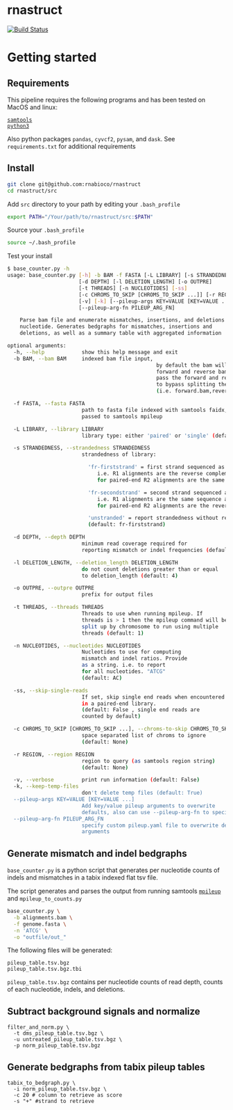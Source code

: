 # rnastruct
[![Build Status](https://travis-ci.org/rnabioco/rnastruct.svg?branch=master)](https://travis-ci.org/rnabioco/rnastruct)

# Getting started

## Requirements
This pipeline requires the following programs and has been tested on
MacOS and linux:

[`samtools`](http://www.htslib.org/download/)  
[`python3`](https://www.python.org/downloads/)   

Also python packages `pandas`, `cyvcf2`, `pysam`, and `dask`. See
`requirements.txt` for additional requirements

## Install 

```bash
git clone git@github.com:rnabioco/rnastruct
cd rnastruct/src
```

Add `src` directory to your path by editing your `.bash_profile`
```bash
export PATH="/Your/path/to/rnastruct/src:$PATH"
```

Source your `.bash_profile` 

```bash
source ~/.bash_profile
```


Test your install

```bash
$ base_counter.py -h
usage: base_counter.py [-h] -b BAM -f FASTA [-L LIBRARY] [-s STRANDEDNESS]
                       [-d DEPTH] [-l DELETION_LENGTH] [-o OUTPRE]
                       [-t THREADS] [-n NUCLEOTIDES] [-ss]
                       [-c CHROMS_TO_SKIP [CHROMS_TO_SKIP ...]] [-r REGION]
                       [-v] [-k] [--pileup-args KEY=VALUE [KEY=VALUE ...]]
                       [--pileup-arg-fn PILEUP_ARG_FN]

    Parse bam file and enumerate mismatches, insertions, and deletions per
    nucleotide. Generates bedgraphs for mismatches, insertions and
    deletions, as well as a summary table with aggregated information

optional arguments:
  -h, --help            show this help message and exit
  -b BAM, --bam BAM     indexed bam file input,
                                                by default the bam will be split into
                                                forward and reverse bams,
                                                pass the forward and reverse bams
                                                to bypass splitting the bams
                                                (i.e. forward.bam,reverse.bam)

  -f FASTA, --fasta FASTA
                        path to fasta file indexed with samtools faidx,
                        passed to samtools mpileup

  -L LIBRARY, --library LIBRARY
                        library type: either 'paired' or 'single' (default: paired)

  -s STRANDEDNESS, --strandedness STRANDEDNESS
                        strandedness of library:

                          'fr-firststrand' = first strand sequenced as R1 (default)
                             i.e. R1 alignments are the reverse complement of RNA,
                             for paired-end R2 alignments are the same sequence as the RNA

                          'fr-secondstrand' = second strand sequenced as R1
                             i.e. R1 alignments are the same sequence as the RNA
                             for paired-end R2 alignments are the reverse complement of the RNA

                          'unstranded' = report strandedness without respect to R1 or R2
                          (default: fr-firststrand)

  -d DEPTH, --depth DEPTH
                        minimum read coverage required for
                        reporting mismatch or indel frequencies (default: 5)

  -l DELETION_LENGTH, --deletion_length DELETION_LENGTH
                        do not count deletions greater than or equal
                        to deletion_length (default: 4)

  -o OUTPRE, --outpre OUTPRE
                        prefix for output files

  -t THREADS, --threads THREADS
                        Threads to use when running mpileup. If
                        threads is > 1 then the mpileup command will be
                        split up by chromosome to run using multiple
                        threads (default: 1)

  -n NUCLEOTIDES, --nucleotides NUCLEOTIDES
                        Nucleotides to use for computing
                        mismatch and indel ratios. Provide
                        as a string. i.e. to report
                        for all nucleotides. "ATCG"
                        (default: AC)

  -ss, --skip-single-reads
                        If set, skip single end reads when encountered
                        in a paired-end library.
                        (default: False , single end reads are
                        counted by default)

  -c CHROMS_TO_SKIP [CHROMS_TO_SKIP ...], --chroms-to-skip CHROMS_TO_SKIP [CHROMS_TO_SKIP ...]
                        space separated list of chroms to ignore
                        (default: None)

  -r REGION, --region REGION
                        region to query (as samtools region string)
                        (default: None)

  -v, --verbose         print run information (default: False)
  -k, --keep-temp-files
                        don't delete temp files (default: True)
  --pileup-args KEY=VALUE [KEY=VALUE ...]
                        Add key/value pileup arguments to overwrite
                        defaults, also can use --pileup-arg-fn to specify args
  --pileup-arg-fn PILEUP_ARG_FN
                        specify custom pileup.yaml file to overwrite default
                        arguments
```

## Generate mismatch and indel bedgraphs

`base_counter.py` is a python script that generates per nucleotide counts of indels and mismatches in 
a tabix indexed flat tsv file. 

The script generates and parses the output from running samtools
[`mpileup`](http://www.htslib.org/doc/bcftools.html) and 
`mpileup_to_counts.py`

```bash
base_counter.py \
  -b alignments.bam \
  -f genome.fasta \
  -n 'ATCG' \
  -o "outfile/out_" 

```

The following files will be generated:

```
pileup_table.tsv.bgz
pileup_table.tsv.bgz.tbi
```

`pileup_table.tsv.bgz` contains per nucleotide counts of read depth, counts
of each nucleotide, indels, and deletions.


## Subtract background signals and normalize

```
filter_and_norm.py \
  -t dms_pileup_table.tsv.bgz \
  -u untreated_pileup_table.tsv.bgz \
  -p norm_pileup_table.tsv.bgz

```


## Generate bedgraphs from tabix pileup tables

```
tabix_to_bedgraph.py \
  -i norm_pileup_table.tsv.bgz \
  -c 20 # column to retrieve as score
  -s "+" #strand to retrieve

```

